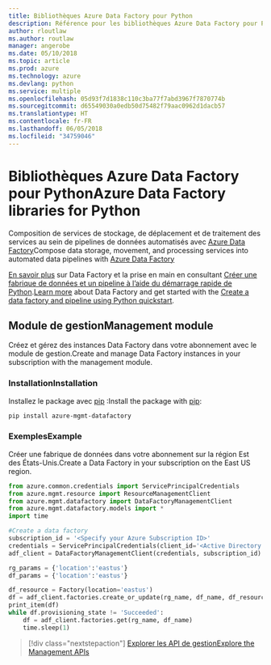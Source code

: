 ```yaml
---
title: Bibliothèques Azure Data Factory pour Python
description: Référence pour les bibliothèques Azure Data Factory pour Python
author: rloutlaw
ms.author: routlaw
manager: angerobe
ms.date: 05/10/2018
ms.topic: article
ms.prod: azure
ms.technology: azure
ms.devlang: python
ms.service: multiple
ms.openlocfilehash: 05d93f7d1838c110c3ba77f7abd3967f7870774b
ms.sourcegitcommit: d65549030a0edb50d75482f79aac0962d1dacb57
ms.translationtype: HT
ms.contentlocale: fr-FR
ms.lasthandoff: 06/05/2018
ms.locfileid: "34759046"
---
```

# <a name="azure-data-factory-libraries-for-python"></a><span data-ttu-id="cce07-103">Bibliothèques Azure Data Factory pour Python</span><span class="sxs-lookup"><span data-stu-id="cce07-103">Azure Data Factory libraries for Python</span></span>

<span data-ttu-id="cce07-104">Composition de services de stockage, de déplacement et de traitement des services au sein de pipelines de données automatisés avec [Azure Data Factory](/azure/data-factory/)</span><span class="sxs-lookup"><span data-stu-id="cce07-104">Compose data storage, movement, and processing services into automated data pipelines with [Azure Data Factory](/azure/data-factory/)</span></span>

<span data-ttu-id="cce07-105">[En savoir plus](/azure/data-factory/introduction) sur Data Factory et la prise en main en consultant [Créer une fabrique de données et un pipeline à l’aide du démarrage rapide de Python](/azure/data-factory/quickstart-create-data-factory-python).</span><span class="sxs-lookup"><span data-stu-id="cce07-105">[Learn more](/azure/data-factory/introduction) about Data Factory and get started with the [Create a data factory and pipeline using Python quickstart](/azure/data-factory/quickstart-create-data-factory-python).</span></span> 

## <a name="management-module"></a><span data-ttu-id="cce07-106">Module de gestion</span><span class="sxs-lookup"><span data-stu-id="cce07-106">Management module</span></span>

<span data-ttu-id="cce07-107">Créez et gérez des instances Data Factory dans votre abonnement avec le module de gestion.</span><span class="sxs-lookup"><span data-stu-id="cce07-107">Create and manage Data Factory instances in your subscription with the management module.</span></span>

### <a name="installation"></a><span data-ttu-id="cce07-108">Installation</span><span class="sxs-lookup"><span data-stu-id="cce07-108">Installation</span></span>

<span data-ttu-id="cce07-109">Installez le package avec [pip](https://pip.pypa.io/en/stable/quickstart/) :</span><span class="sxs-lookup"><span data-stu-id="cce07-109">Install the package with [pip](https://pip.pypa.io/en/stable/quickstart/):</span></span>

```bash
pip install azure-mgmt-datafactory 
```

### <a name="example"></a><span data-ttu-id="cce07-110">Exemples</span><span class="sxs-lookup"><span data-stu-id="cce07-110">Example</span></span> 

<span data-ttu-id="cce07-111">Créer une fabrique de données dans votre abonnement sur la région Est des États-Unis.</span><span class="sxs-lookup"><span data-stu-id="cce07-111">Create a Data Factory in your subscription on the East US region.</span></span>

```python
from azure.common.credentials import ServicePrincipalCredentials
from azure.mgmt.resource import ResourceManagementClient
from azure.mgmt.datafactory import DataFactoryManagementClient
from azure.mgmt.datafactory.models import *
import time

#Create a data factory
subscription_id = '<Specify your Azure Subscription ID>'
credentials = ServicePrincipalCredentials(client_id='<Active Directory application/client ID>', secret='<client secret>', tenant='<Active Directory tenant ID>')
adf_client = DataFactoryManagementClient(credentials, subscription_id)

rg_params = {'location':'eastus'}
df_params = {'location':'eastus'}  

df_resource = Factory(location='eastus')
df = adf_client.factories.create_or_update(rg_name, df_name, df_resource)
print_item(df)
while df.provisioning_state != 'Succeeded':
    df = adf_client.factories.get(rg_name, df_name)
    time.sleep(1)
```

> [!div class="nextstepaction"]
> [<span data-ttu-id="cce07-112">Explorer les API de gestion</span><span class="sxs-lookup"><span data-stu-id="cce07-112">Explore the Management APIs</span></span>](/python/api/overview/azure/datafactory/management)